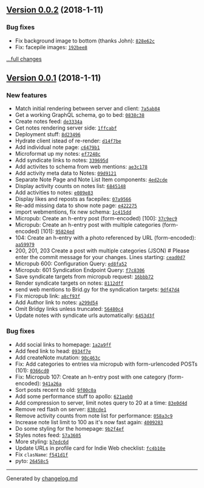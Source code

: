 ## [Version 0.0.2](https://github.com/adamdawkins/adamdawkins.uk/releases/tag/v0.0.2) (2018-1-11)

### Bug fixes

- Fix background image to bottom (thanks John): [`828e62c`](https://github.com/adamdawkins/adamdawkins.uk/commit/828e62c)
- Fix: facepile images: [`192bee8`](https://github.com/adamdawkins/adamdawkins.uk/commit/192bee8)

[...full changes](https://github.com/adamdawkins/adamdawkins.uk/compare/v0.0.1...v0.0.2)

## [Version 0.0.1](https://github.com/adamdawkins/adamdawkins.uk/releases/tag/v0.0.1) (2018-1-11)

### New features

- Match initial rendering between server and client: [`7a5ab84`](https://github.com/adamdawkins/adamdawkins.uk/commit/7a5ab84)
- Get a working GraphQL schema, go to bed: [`0838c38`](https://github.com/adamdawkins/adamdawkins.uk/commit/0838c38)
- Create notes feed: [`de3334a`](https://github.com/adamdawkins/adamdawkins.uk/commit/de3334a)
- Get notes rendering server side: [`1ffcabf`](https://github.com/adamdawkins/adamdawkins.uk/commit/1ffcabf)
- Deployment stuff: [`8d23496`](https://github.com/adamdawkins/adamdawkins.uk/commit/8d23496)
- Hydrate client istead of re-render: [`d14f7be`](https://github.com/adamdawkins/adamdawkins.uk/commit/d14f7be)
- Add individual note page: [`c6479b1`](https://github.com/adamdawkins/adamdawkins.uk/commit/c6479b1)
- Microformat up my notes: [`ef7248c`](https://github.com/adamdawkins/adamdawkins.uk/commit/ef7248c)
- Add syndicate links to notes: [`339695d`](https://github.com/adamdawkins/adamdawkins.uk/commit/339695d)
- Add activites to schema from web mentions: [`ae3c178`](https://github.com/adamdawkins/adamdawkins.uk/commit/ae3c178)
- Add activity meta data to Notes: [`09d9121`](https://github.com/adamdawkins/adamdawkins.uk/commit/09d9121)
- Separate Note Page and Note List Item components: [`4ed2cde`](https://github.com/adamdawkins/adamdawkins.uk/commit/4ed2cde)
- Display activity counts on notes list: [`6845148`](https://github.com/adamdawkins/adamdawkins.uk/commit/6845148)
- Add activities to notes: [`e089e83`](https://github.com/adamdawkins/adamdawkins.uk/commit/e089e83)
- Display likes and reposts as facepiles: [`07a9566`](https://github.com/adamdawkins/adamdawkins.uk/commit/07a9566)
- Re-add missing data to show note page: [`e422275`](https://github.com/adamdawkins/adamdawkins.uk/commit/e422275)
- import webmentions, fix new schema: [`1c415dd`](https://github.com/adamdawkins/adamdawkins.uk/commit/1c415dd)
- Micropub: Create an h-entry post (form-encoded) [100]: [`37c9ec9`](https://github.com/adamdawkins/adamdawkins.uk/commit/37c9ec9)
- Micropub: Create an h-entry post with multiple categories (form-encoded) [101]: [`95824ed`](https://github.com/adamdawkins/adamdawkins.uk/commit/95824ed)
- 104: Create an h-entry with a photo referenced by URL (form-encoded): [`aa59979`](https://github.com/adamdawkins/adamdawkins.uk/commit/aa59979)
- 200, 201, 203 Create a post with multiple categories (JSON)  # Please enter the commit message for your changes. Lines starting: [`cead0d7`](https://github.com/adamdawkins/adamdawkins.uk/commit/cead0d7)
- Micropub 600: Configuration Query: [`ed8fa52`](https://github.com/adamdawkins/adamdawkins.uk/commit/ed8fa52)
- Micropub: 601 Syndication Endpoint Query: [`f7c8306`](https://github.com/adamdawkins/adamdawkins.uk/commit/f7c8306)
- Save syndicate targets from micropub request: [`16bbb72`](https://github.com/adamdawkins/adamdawkins.uk/commit/16bbb72)
- Render syndicate targets on notes: [`8112dff`](https://github.com/adamdawkins/adamdawkins.uk/commit/8112dff)
- send web mentions to Brid.gy for the syndication targets: [`9df47d4`](https://github.com/adamdawkins/adamdawkins.uk/commit/9df47d4)
- Fix micropub link: [`a8cf93f`](https://github.com/adamdawkins/adamdawkins.uk/commit/a8cf93f)
- Add Author link to notes: [`a299d54`](https://github.com/adamdawkins/adamdawkins.uk/commit/a299d54)
- Omit Bridgy links unless truncated: [`56480c4`](https://github.com/adamdawkins/adamdawkins.uk/commit/56480c4)
- Update notes with syndicate urls automatically: [`6453d3f`](https://github.com/adamdawkins/adamdawkins.uk/commit/6453d3f)

### Bug fixes

- Add social links to homepage: [`1a2a9ff`](https://github.com/adamdawkins/adamdawkins.uk/commit/1a2a9ff)
- Add feed link to head: [`0934f7e`](https://github.com/adamdawkins/adamdawkins.uk/commit/0934f7e)
- Add createNote mutation: [`90c463c`](https://github.com/adamdawkins/adamdawkins.uk/commit/90c463c)
- Fix: Add categories to entries via micropub with form-urlencoded POSTs (101): [`0366cd0`](https://github.com/adamdawkins/adamdawkins.uk/commit/0366cd0)
- Fix: Micropub 107: Create an h-entry post with one category (form-encoded): [`941a26a`](https://github.com/adamdawkins/adamdawkins.uk/commit/941a26a)
- Sort posts recent to old: [`9f00c0a`](https://github.com/adamdawkins/adamdawkins.uk/commit/9f00c0a)
- Add some performance stuff to apollo: [`621aeb0`](https://github.com/adamdawkins/adamdawkins.uk/commit/621aeb0)
- Add compression to server, limit notes query to 20 at a time: [`83e0d4d`](https://github.com/adamdawkins/adamdawkins.uk/commit/83e0d4d)
- Remove red flash on server: [`830cde1`](https://github.com/adamdawkins/adamdawkins.uk/commit/830cde1)
- Remove activity counts from note list for performance: [`058a3c9`](https://github.com/adamdawkins/adamdawkins.uk/commit/058a3c9)
- Increase note list limit to 100 as it's now fast again: [`4009283`](https://github.com/adamdawkins/adamdawkins.uk/commit/4009283)
- Do some styling for the homepage: [`9b2f4ef`](https://github.com/adamdawkins/adamdawkins.uk/commit/9b2f4ef)
- Styles notes feed: [`57a3605`](https://github.com/adamdawkins/adamdawkins.uk/commit/57a3605)
- More styling: [`b7edc6d`](https://github.com/adamdawkins/adamdawkins.uk/commit/b7edc6d)
- Update URLs in profile card for Indie Web checklist: [`fc4b10e`](https://github.com/adamdawkins/adamdawkins.uk/commit/fc4b10e)
- Fix `clasName`: [`f541d1f`](https://github.com/adamdawkins/adamdawkins.uk/commit/f541d1f)
- pyto: [`26458c5`](https://github.com/adamdawkins/adamdawkins.uk/commit/26458c5)

---

Generated by [changelog.md](https://github.com/egoist/changelog.md)
